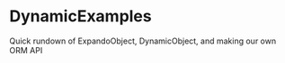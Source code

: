 DynamicExamples
===============

Quick rundown of ExpandoObject, DynamicObject, and making our own ORM API